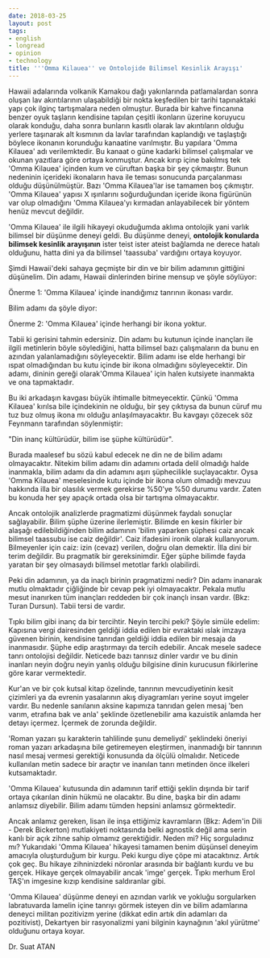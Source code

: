 ```yaml
---
date: 2018-03-25
layout: post
tags:
- english
- longread
- opinion
- technology
title: '''Omma Kilauea'' ve Ontolojide Bilimsel Kesinlik Arayışı'
---
```


Hawaii adalarında volkanik Kamakou dağı yakınlarında patlamalardan sonra oluşan lav akıntılarının ulaşabildiği bir nokta keşfedilen bir tarihi tapınaktaki yapı çok ilginç tartışmalara neden olmuştur. Burada bir kahve fincanına benzer oyuk taşların kendisine tapılan çeşitli ikonların üzerine koruyucu olarak konduğu, daha sonra bunların kasıtlı olarak lav akıntıların olduğu yerlere taşınarak alt kısmının da lavlar tarafından kaplandığı ve taşlaştığı böylece ikonanın korunduğu kanaatine varılmıştır. Bu yapılara 'Omma Kilauea' adı verilemktedir. Bu kanaat o güne kadarki bilimsel çalışmalar ve okunan yazıtlara göre ortaya konmuştur. Ancak kırıp içine bakılmış tek 'Omma Kilauea' içinden kum ve cüruftan başka bir şey çıkmaıştır. Bunun nedeninin içerideki ikonaların hava ile teması sonucunda parçalanması olduğu düşünülmüştür. Bazı 'Omma Kilauea'lar ise tamamen boş çıkmıştır. 'Omma Kilauea' yapısı X ışınlarını soğurduğundan içeride ikona figürünün var olup olmadığını 'Omma Kilauea'yı kırmadan anlayabilecek bir yöntem henüz mevcut değildir.

'Omma Kilauea' ile ilgili hikayeyi okuduğumda aklıma ontolojik yani varlık bilimsel bir düşünme deneyi geldi. Bu düşünme deneyi, **ontolojik konularda bilimsek kesinlik arayışının** ister teist ister ateist bağlamda ne derece hatalı olduğunu, hatta dini ya da bilimsel 'taassuba' vardığını ortaya koyuyor.

Şimdi Hawaii'deki sahaya geçmişte bir din ve bir bilim adamının gittiğini düşünelim. Din adamı, Hawaii dinlerinden birine mensup ve şöyle söylüyor:

Önerme 1: 'Omma Kilauea' içinde inandığımız tanrının ikonası vardır.

Bilim adamı da şöyle diyor:

Önerme 2: 'Omma Kilauea' içinde herhangi bir ikona yoktur.

Tabii ki gerisini tahmin edersiniz. Din adamı bu kutunun içinde inançları ile ilgili metinlerin böyle söylediğini, hatta bilimsel bazı çalışmaların da bunu en azından yalanlamadığını söyleyecektir. Bilim adamı ise elde herhangi bir ıspat olmadığından bu kutu içinde bir ikona olmadığını söyleyecektir. Din adamı, dininin gereği olarak'Omma Kilauea' için halen kutsiyete inanmakta ve ona tapmaktadır.

Bu iki arkadaşın kavgası büyük ihtimalle bitmeyecektir. Çünkü 'Omma Kilauea' kırılsa bile içindekinin ne olduğu, bir şey çıktıysa da bunun cüruf mu tuz buz olmuş ikona mı olduğu anlaşılmayacaktır. Bu kavgayı çözecek söz Feynmann tarafından söylenmiştir:

"Din inanç kültürüdür, bilim ise şüphe kültürüdür".

Burada maalesef bu sözü kabul edecek ne din ne de bilim adamı olmayacaktır. Nitekim bilim adamı din adamını ortada delil olmadığı halde inanmakla, bilim adamı da din adamını aşırı şüphecilikle suçlayacaktır. Oysa 'Omma Kilauea' meselesinde kutu içinde bir ikona olum olmadığı mevzuu hakkında illa bir olasılık vermek gerekirse %50'ye %50 durumu vardır. Zaten bu konuda her şey apaçık ortada olsa bir tartışma olmayacaktır.

Ancak ontolojik analizlerde pragmatizmi düşünmek faydalı sonuçlar sağlayabilir. Bilim şüphe üzerine ilerlemiştir. Bilimde en kesin fikirler bir alaşağı edilebildiğinden bilim adamının 'bilim yaparken şüphesi caiz ancak bilimsel taassubu ise caiz değildir'. Caiz ifadesini ironik olarak kullanıyorum. Bilmeyenler için caiz: izin (cevaz) verilen, doğru olan demektir. İlla dini bir terim değildir. Bu pragmatik bir gereksinimdir. Eğer şüphe bilimde fayda yaratan bir şey olmasaydı bilimsel metotlar farklı olabilirdi.

Peki din adamının, ya da inaçlı birinin pragmatizmi nedir? Din adamı inanarak mutlu olmaktadır çiğliğinde bir cevap pek iyi olmayacaktır. Pekala mutlu mesut inanırken tüm inançları reddeden bir çok inançlı insan vardır. (Bkz: Turan Dursun). Tabii tersi de vardır.

Tıpkı bilim gibi inanç da bir tercihtir. Neyin tercihi peki? Şöyle simüle edelim: Kapısına vergi dairesinden geldiği iddia edilen bir evraktaki ıslak imzaya güvenen birinin, kendisine tanrıdan geldiği iddia edilen bir mesaja da inanmasıdır. Şüphe edip araştırmayı da tercih edebilir. Ancak mesele sadece tanrı ontolojisi değildir. Neticede bazı tanrısız dinler vardır ve bu dinin inanları neyin doğru neyin yanlış olduğu bilgisine dinin kurucusun fikirlerine göre karar vermektedir.

Kur'an ve bir çok kutsal kitap özelinde, tanrının mevcudiyetinin kesit çizimleri ya da evrenin yasalarının akış diyagramları yerine soyut imgeler vardır. Bu nedenle sanılanın aksine kapımıza tanrıdan gelen mesaj 'ben varım, etrafına bak ve anla' şeklinde özetlenebilir ama kazuistik anlamda her detayı içermez. İçermek de zorunda değildir.

'Roman yazarı şu karakterin tahlilinde şunu demeliydi' şeklindeki öneriyi roman yazarı arkadaşına bile getiremeyen eleştirmen, inanmadığı bir tanrının nasıl mesaj vermesi gerektiği konusunda da ölçülü olmalıdır. Neticede kullanılan metin sadece bir araçtır ve inanılan tanrı metinden önce ilkeleri kutsamaktadır.

'Omma Kilauea' kutusunda din adamının tarif ettiği şeklin dışında bir tarif ortaya çıkarılan dinin hükmü ne olacaktır. Bu dine, başka bir din adamı anlamsız diyebilir. Bilim adamı tümden hepsini anlamsız görmektedir.

Ancak anlamız gereken, lisan ile inşa ettiğimiz kavramların (Bkz: Adem'in Dili - Derek Bickerton) mutlakiyeti noktasında belki agnostik değil ama serin kanlı bir açık zihne sahip olmamız gerektiğidir. Neden mi? Hiç sorguladınız mı? Yukarıdaki 'Omma Kilauea' hikayesi tamamen benim düşünsel deneyim amacıyla oluşturduğum bir kurgu. Peki kurgu diye çöpe mi atacaktınız. Artık çok geç. Bu hikaye zihninizdeki nöronlar arasında bir bağlantı kurdu ve bu gerçek. Hikaye gerçek olmayabilir ancak 'imge' gerçek. Tıpkı merhum Erol TAŞ'ın imgesine kızıp kendisine saldıranlar gibi.

'Omma Kilauea' düşünme deneyi en azından varlık ve yokluğu sorgularken labratuvarda lamelin içine tanrıyı görmek isteyen din ve bilim adamlarına deneyci militan pozitivizm yerine (dikkat edin artık din adamları da pozitivist), Dekartyen bir rasyonalizmi yani bilginin kaynağının 'akıl yürütme' olduğunu ortaya koyar.

Dr. Suat ATAN
